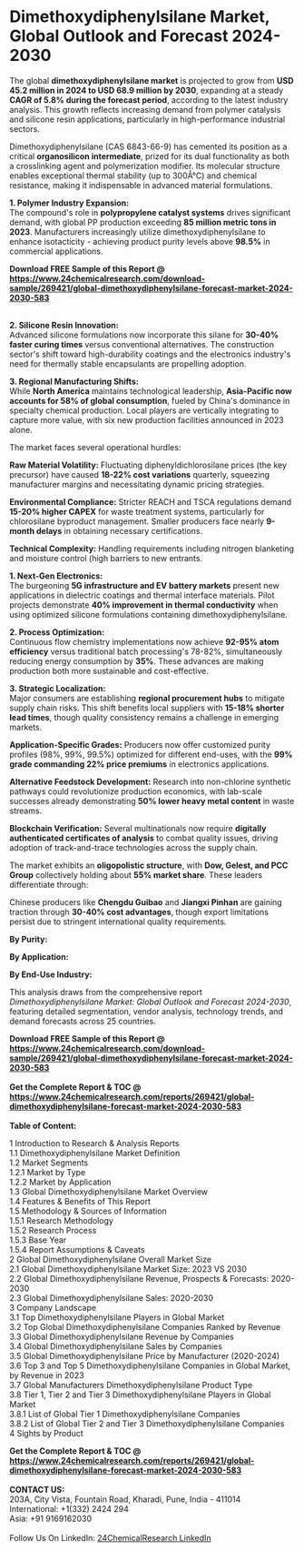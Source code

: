 <h1>Dimethoxydiphenylsilane Market, Global Outlook and Forecast 2024-2030</h1><p>The global <strong>dimethoxydiphenylsilane market</strong> is projected to grow from <strong>USD 45.2 million in 2024 to USD 68.9 million by 2030</strong>, expanding at a steady <strong>CAGR of 5.8% during the forecast period</strong>, according to the latest industry analysis. This growth reflects increasing demand from polymer catalysis and silicone resin applications, particularly in high-performance industrial sectors.</p><p>Dimethoxydiphenylsilane (CAS 6843-66-9) has cemented its position as a critical <strong>organosilicon intermediate</strong>, prized for its dual functionality as both a crosslinking agent and polymerization modifier. Its molecular structure enables exceptional thermal stability (up to 300Â°C) and chemical resistance, making it indispensable in advanced material formulations.</p><p><strong>1. Polymer Industry Expansion:</strong><br>
The compound's role in <strong>polypropylene catalyst systems</strong> drives significant demand, with global PP production exceeding <strong>85 million metric tons in 2023</strong>. Manufacturers increasingly utilize dimethoxydiphenylsilane to enhance isotacticity - achieving product purity levels above <strong>98.5%</strong> in commercial applications.</p><div><b>Download FREE Sample of this Report @ 
            <a href="https://www.24chemicalresearch.com/download-sample/269421/global-dimethoxydiphenylsilane-forecast-market-2024-2030-583">
            https://www.24chemicalresearch.com/download-sample/269421/global-dimethoxydiphenylsilane-forecast-market-2024-2030-583</a></b></div><br><p><strong>2. Silicone Resin Innovation:</strong><br>
Advanced silicone formulations now incorporate this silane for <strong>30-40% faster curing times</strong> versus conventional alternatives. The construction sector's shift toward high-durability coatings and the electronics industry's need for thermally stable encapsulants are propelling adoption.</p><p><strong>3. Regional Manufacturing Shifts:</strong><br>
While <strong>North America</strong> maintains technological leadership, <strong>Asia-Pacific now accounts for 58% of global consumption</strong>, fueled by China's dominance in specialty chemical production. Local players are vertically integrating to capture more value, with six new production facilities announced in 2023 alone.</p><p>The market faces several operational hurdles:</p><p><strong>Raw Material Volatility:</strong> Fluctuating diphenyldichlorosilane prices (the key precursor) have caused <strong>18-22% cost variations</strong> quarterly, squeezing manufacturer margins and necessitating dynamic pricing strategies.</p><p><strong>Environmental Compliance:</strong> Stricter REACH and TSCA regulations demand <strong>15-20% higher CAPEX</strong> for waste treatment systems, particularly for chlorosilane byproduct management. Smaller producers face nearly <strong>9-month delays</strong> in obtaining necessary certifications.</p><p><strong>Technical Complexity:</strong> Handling requirements including nitrogen blanketing and moisture control (high barriers to new entrants.</p><p><strong>1. Next-Gen Electronics:</strong><br>
The burgeoning <strong>5G infrastructure and EV battery markets</strong> present new applications in dielectric coatings and thermal interface materials. Pilot projects demonstrate <strong>40% improvement in thermal conductivity</strong> when using optimized silicone formulations containing dimethoxydiphenylsilane.</p><p><strong>2. Process Optimization:</strong><br>
Continuous flow chemistry implementations now achieve <strong>92-95% atom efficiency</strong> versus traditional batch processing's 78-82%, simultaneously reducing energy consumption by <strong>35%</strong>. These advances are making production both more sustainable and cost-effective.</p><p><strong>3. Strategic Localization:</strong><br>
Major consumers are establishing <strong>regional procurement hubs</strong> to mitigate supply chain risks. This shift benefits local suppliers with <strong>15-18% shorter lead times</strong>, though quality consistency remains a challenge in emerging markets.</p><p><strong>Application-Specific Grades:</strong> Producers now offer customized purity profiles (98%, 99%, 99.5%) optimized for different end-uses, with the <strong>99% grade commanding 22% price premiums</strong> in electronics applications.</p><p><strong>Alternative Feedstock Development:</strong> Research into non-chlorine synthetic pathways could revolutionize production economics, with lab-scale successes already demonstrating <strong>50% lower heavy metal content</strong> in waste streams.</p><p><strong>Blockchain Verification:</strong> Several multinationals now require <strong>digitally authenticated certificates of analysis</strong> to combat quality issues, driving adoption of track-and-trace technologies across the supply chain.</p><p>The market exhibits an <strong>oligopolistic structure</strong>, with <strong>Dow, Gelest, and PCC Group</strong> collectively holding about <strong>55% market share</strong>. These leaders differentiate through:</p><p>Chinese producers like <strong>Chengdu Guibao</strong> and <strong>Jiangxi Pinhan</strong> are gaining traction through <strong>30-40% cost advantages</strong>, though export limitations persist due to stringent international quality requirements.</p><p><strong>By Purity:</strong></p><p><strong>By Application:</strong></p><p><strong>By End-Use Industry:</strong></p><p>This analysis draws from the comprehensive report <em>Dimethoxydiphenylsilane Market: Global Outlook and Forecast 2024-2030</em>, featuring detailed segmentation, vendor analysis, technology trends, and demand forecasts across 25 countries.</p><div><b>Download FREE Sample of this Report @ 
            <a href="https://www.24chemicalresearch.com/download-sample/269421/global-dimethoxydiphenylsilane-forecast-market-2024-2030-583">
            https://www.24chemicalresearch.com/download-sample/269421/global-dimethoxydiphenylsilane-forecast-market-2024-2030-583</a></b></div><br><div><b>Get the Complete Report & TOC @ 
            <a href="https://www.24chemicalresearch.com/reports/269421/global-dimethoxydiphenylsilane-forecast-market-2024-2030-583">
            https://www.24chemicalresearch.com/reports/269421/global-dimethoxydiphenylsilane-forecast-market-2024-2030-583</a></b></div><br>
            <b>Table of Content:</b><p>1 Introduction to Research & Analysis Reports<br />
    1.1 Dimethoxydiphenylsilane Market Definition<br />
    1.2 Market Segments<br />
        1.2.1 Market by Type<br />
        1.2.2 Market by Application<br />
    1.3 Global Dimethoxydiphenylsilane Market Overview<br />
    1.4 Features & Benefits of This Report<br />
    1.5 Methodology & Sources of Information<br />
        1.5.1 Research Methodology<br />
        1.5.2 Research Process<br />
        1.5.3 Base Year<br />
        1.5.4 Report Assumptions & Caveats<br />
2 Global Dimethoxydiphenylsilane Overall Market Size<br />
    2.1 Global Dimethoxydiphenylsilane Market Size: 2023 VS 2030<br />
    2.2 Global Dimethoxydiphenylsilane Revenue, Prospects & Forecasts: 2020-2030<br />
    2.3 Global Dimethoxydiphenylsilane Sales: 2020-2030<br />
3 Company Landscape<br />
    3.1 Top Dimethoxydiphenylsilane Players in Global Market<br />
    3.2 Top Global Dimethoxydiphenylsilane Companies Ranked by Revenue<br />
    3.3 Global Dimethoxydiphenylsilane Revenue by Companies<br />
    3.4 Global Dimethoxydiphenylsilane Sales by Companies<br />
    3.5 Global Dimethoxydiphenylsilane Price by Manufacturer (2020-2024)<br />
    3.6 Top 3 and Top 5 Dimethoxydiphenylsilane Companies in Global Market, by Revenue in 2023<br />
    3.7 Global Manufacturers Dimethoxydiphenylsilane Product Type<br />
    3.8 Tier 1, Tier 2 and Tier 3 Dimethoxydiphenylsilane Players in Global Market<br />
        3.8.1 List of Global Tier 1 Dimethoxydiphenylsilane Companies<br />
        3.8.2 List of Global Tier 2 and Tier 3 Dimethoxydiphenylsilane Companies<br />
4 Sights by Product</p><div><b>Get the Complete Report & TOC @ 
            <a href="https://www.24chemicalresearch.com/reports/269421/global-dimethoxydiphenylsilane-forecast-market-2024-2030-583">
            https://www.24chemicalresearch.com/reports/269421/global-dimethoxydiphenylsilane-forecast-market-2024-2030-583</a></b></div><br><b>CONTACT US:</b><br>
            203A, City Vista, Fountain Road, Kharadi, Pune, India - 411014<br>
            International: +1(332) 2424 294<br>
            Asia: +91 9169162030 <br><br>
            Follow Us On LinkedIn: <a href="https://www.linkedin.com/company/24chemicalresearch/">24ChemicalResearch LinkedIn</a>